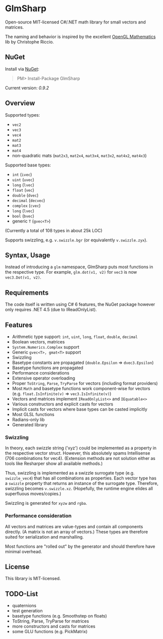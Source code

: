 # GlmSharp

Open-source MIT-licensed C#/.NET math library for small vectors and matrices.

The naming and behavior is inspired by the excellent [OpenGL Mathematics](http://glm.g-truc.net/) lib by Christophe Riccio.

## NuGet

Install via [NuGet](https://www.nuget.org/):

> PM> Install-Package GlmSharp

Current version: _0.9.2_

## Overview

Supported types: 
* `vec2`
* `vec3`
* `vec4`
* `mat2`
* `mat3`
* `mat4`
* non-quadratic mats (`mat2x3`, `mat2x4`, `mat3x4`, `mat3x2`, `mat4x2`, `mat4x3`)

Supported base types:
* `int` (`ivec`)
* `uint` (`uvec`)
* `long` (`lvec`)
* `float` (`vec`)
* `double` (`dvec`)
* `decimal` (`decvec`)
* `complex` (`cvec`)
* `long` (`lvec`)
* `bool` (`bvec`)
* generic `T` (`gvec<T>`)

(Currently a total of 108 types in about 25k LOC)

Supports swizzling, e.g. `v.swizzle.bgr` (or equivalently `v.swizzle.zyx`).


## Syntax, Usage

Instead of introducing a `glm` namespace, GlmSharp puts most functions in the respective type.
For example, `glm.dot(v1, v2)` for `vec3` is now `vec3.Dot(v1, v2)`.


## Requirements

The code itself is written using C# 6 features, the NuGet package however only requires .NET 4.5 (due to IReadOnlyList).


## Features

* Arithmetic type support: `int`, `uint`, `long`, `float`, `double`, `decimal`
* Boolean vectors, matrices
* `System.Numerics.Complex` support
* Generic `gvec<T>, gmat<T>` support
* Swizzling
* Basetype constants are propagated (`double.Epsilon` => `dvec3.Epsilon`)
* Basetype functions are propagated
* Performance considerations
* Extensive operator overloading
* Proper `ToString`, `Parse`, `TryParse` for vectors (including format providers)
* Most `Math` and basetype functions work component-wise for vectors (e.g. `float.IsInfinite(v)` => `vec3.IsInfinite(v)`)
* Vectors and matrices implement `IReadOnlyList<>` and `IEquatable<>`
* Various constructors and explicit casts for vectors
* Implicit casts for vectors where base types can be casted implicitly
* Most GLSL functions
* Radians-only lib
* Generated library


### Swizzling

In theory, each swizzle string ('xyz') could be implemented as a property in the respective vector struct.
However, this absolutely spams Intellisense (706 combinations for vec4). (Extension methods are not solution either as tools like Resharper show all available methods.)

Thus, swizzling is implemented as a swizzle surrogate type (e.g. `swizzle_vec4`) that has all combinations as properties.
Each vector type has a `swizzle` property that returns an instance of the surrogate type.
Therefore, swizzling becomes `v.swizzle.xz`.
(Hopefully, the runtime engine elides all superfluous moves/copies.)

Swizzling is generated for `xyzw` and `rgba`.


### Performance consideration

All vectors and matrices are value-types and contain all components directly. (A matrix is not an array of vectors.)
These types are therefore suited for serialization and marshalling.

Most functions are "rolled out" by the generator and should therefore have minimal overhead.


## License

This library is MIT-licensed.


## TODO-List

* quaternions
* test generation
* basetype functions (e.g. Smoothstep on floats)
* ToString, Parse, TryParse for matrices
* more constructors and casts for matrices
* some GLU functions (e.g. PickMatrix)
